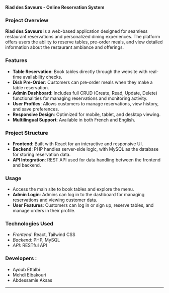  **Riad des Saveurs - Online Reservation System**

### Project Overview
**Riad des Saveurs** is a web-based application designed for seamless restaurant reservations and personalized dining experiences. The platform offers users the ability to reserve tables, pre-order meals, and view detailed information about the restaurant ambiance and offerings.

### Features
- **Table Reservation**: Book tables directly through the website with real-time availability checks.
- **Dish Pre-Order**: Customers can pre-order meals when they make a table reservation.
- **Admin Dashboard**: Includes full CRUD (Create, Read, Update, Delete) functionalities for managing reservations and monitoring activity.
- **User Profiles**: Allows customers to manage reservations, view history, and save preferences.
- **Responsive Design**: Optimized for mobile, tablet, and desktop viewing.
- **Multilingual Support**: Available in both French and English.

### Project Structure
- **Frontend**: Built with React for an interactive and responsive UI.
- **Backend**: PHP handles server-side logic, with MySQL as the database for storing reservation data.
- **API Integration**: REST API used for data handling between the frontend and backend.

 ### Usage
- Access the main site to book tables and explore the menu.
- **Admin Login**: Admins can log in to the dashboard for managing reservations and viewing customer data.
- **User Features**: Customers can log in or sign up, reserve tables, and manage orders in their profile.

 ### Technologies Used
- *Frontend*: React, Tailwind CSS
- *Backend*: PHP, MySQL
- *API*: RESTful API


 ### Developers :
- Ayoub Ettalbi 
- Mehdi Elbakouri
- Abdessamie Aksas



---

